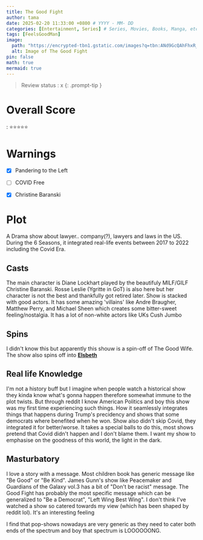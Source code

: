 ```yaml
---
title: The Good Fight
author: tama
date: 2025-02-20 11:33:00 +0800 # YYYY - MM- DD
categories: [Entertainment, Series] # Series, Movies, Books, Manga, etc
tags: [FeelsGoodMan]
image:
  path: "https://encrypted-tbn1.gstatic.com/images?q=tbn:ANd9GcQAhFhxR_793Pn-zXN609T5J909vM8VFwQMcqzCE69700NEyfxU1LJZSImy1OJ-p83be_nG"
  alt: Image of The Good Fight
pin: false
math: true
mermaid: true
---
```


> Review status : x
{: .prompt-tip } 

# Overall Score
: ⭐⭐⭐⭐⭐

# Warnings
- [x] Pandering to the Left
- [ ] COVID Free
- [x] Christine Baranski


# Plot
A Drama show about lawyer.. company(?), lawyers and laws in the US. During the 6 Seasons, it integrated real-life events between 2017 to 2022 including the Covid Era. 

## Casts
The main character is Diane Lockhart played by the beautifuly MILF/GILF Christine Baranski. Rosse Leslie (Ygritte in GoT) is also here but her character is not the best and thankfully got retired later. Show is stacked with good actors. It has some amazing 'villains' like Andre Braugher, Matthew Perry, and Michael Sheen which creates some bitter-sweet feeling/nostalgia. It has a lot of non-white actors like UKs Cush Jumbo

## Spins
I didn't know this but apparently this shouw is a spin-off of The Good Wife. The show also spins off into [**Elsbeth**](https://en.wikipedia.org/wiki/Elsbeth_(TV_series))

## Real life Knowledge
I'm not a history buff but I imagine when people watch a historical show they kinda know what's gonna happen therefore somewhat immune to the plot twists. But through reddit I know American Politics and boy this show was my first time experiencing such things. How it seamlessly integrates things that happens during Trump's precidency and shows that some democrats where benefited when he won. Show also didn't skip Covid, they integrated it for better/worse. It takes a special balls to do this, most shows pretend that Covid didn't happen and I don't blame them. I want my show to emphasise on the goodness of this world, the light in the dark.

## Masturbatory
I love a story with a message. Most children book has generic message like "Be Good" or "Be Kind". James Gunn's show like Peacemaker and Guardians of the Galaxy vol.3 has a bit of "Don't be racist" message. The Good Fight has probably the most specific message which can be generalized to "Be a Democrat", "Left Wing Best Wing". I don't think I've watched a show so catered towards my view (which has been shaped by reddit lol). It's an interesting feeling

I find that pop-shows nowadays are very generic as they need to cater both ends of the spectrum and boy that spectrum is LOOOOOONG. 